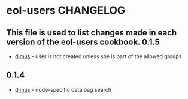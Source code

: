 eol-users CHANGELOG
===========================

This file is used to list changes made in each version of the eol-users cookbook.
0.1.5
-----
- [dimus][1] - user is not created unless she is part of the allowed groups

0.1.4
-----
- [dimus][1] - node-specific data bag search

[1]: https://github.com/dimus
